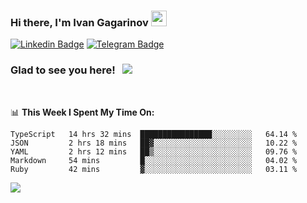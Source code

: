 ### Hi there, I'm Ivan Gagarinov <img src="https://media.giphy.com/media/hvRJCLFzcasrR4ia7z/giphy.gif" width="25px">

[![Linkedin Badge](https://img.shields.io/badge/-LinkedIn-0e76a8?style=flat-square&logo=Linkedin&logoColor=white)](https://linkedin.com/in/ivan-gagarinov-142ba3141/)
[![Telegram Badge](https://img.shields.io/badge/-Telegram-0088cc?style=flat-square&logo=Telegram&logoColor=white)](https://t.me/igagarinov)

### Glad to see you here! &nbsp; ![](https://visitor-badge.glitch.me/badge?page_id=dzencot.dzencot)

</br>

📊 **This Week I Spent My Time On:**
<!--START_SECTION:waka-->
```text
TypeScript   14 hrs 32 mins  ████████████████░░░░░░░░░   64.14 % 
JSON         2 hrs 18 mins   ██▓░░░░░░░░░░░░░░░░░░░░░░   10.22 % 
YAML         2 hrs 12 mins   ██▒░░░░░░░░░░░░░░░░░░░░░░   09.76 % 
Markdown     54 mins         █░░░░░░░░░░░░░░░░░░░░░░░░   04.02 % 
Ruby         42 mins         ▓░░░░░░░░░░░░░░░░░░░░░░░░   03.11 % 
```
<!--END_SECTION:waka-->

[![](https://github-readme-stats.vercel.app/api?username=dzencot&theme=gruvbox)](https://github.com/dzencot)
